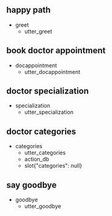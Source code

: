 ## happy path
* greet
  - utter_greet

## book doctor appointment
* docappointment
  - utter_docappointment
## doctor specialization
* specialization
  - utter_specialization
## doctor categories
* categories
  - utter_categories
  - action_db
  - slot{"categories": null}

## say goodbye
* goodbye
  - utter_goodbye
